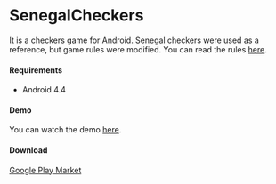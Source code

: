 # SenegalCheckers
It is a checkers game for Android. Senegal checkers were used as a reference, but game
 rules were modified. You can read the rules
 [here](https://github.com/ppzhuk/SenegalCheckers/blob/master/rules.txt).

#### Requirements
* Android 4.4

#### Demo
You can watch the demo [here](http://www.youtube.com/watch?v=t63-YJ5vgh8).

#### Download
[Google Play Market](https://play.google.com/store/apps/details?id=ru.ppzh.senegalcheckers)